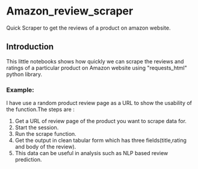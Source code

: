 # Amazon_review_scraper
Quick Scraper to get the reviews of a product on amazon website.
## Introduction
This little notebooks shows how quickly we can scrape the reviews and ratings of a particular product on Amazon website using "requests_html" python library.


### Example: 
I have use a random product review page as a URL to show the usability of the function.The steps are :

1.  Get a URL of review page of the product you want to scrape data for.
2.  Start the session. 
3.  Run the scrape function.
4.  Get the output in clean tabular form which has three fields(title,rating and body of the review).
5.  This data can be useful in analysis such as NLP based review prediction.
